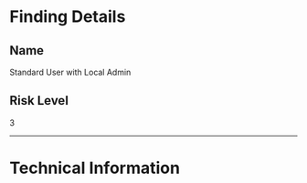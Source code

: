 
# Finding Details 

## Name
  Standard User with Local Admin 
## Risk Level
  3
  
-----

# Technical Information
